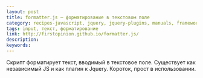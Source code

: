 ```yaml
---
layout: post
title: formatter.js — форматирование в текстовом поле
category: recipes-javascript, jquery, jquery-plugins, manuals, frameworks
tags: input, текст, форматирование
link: http://firstopinion.github.io/formatter.js/
description:
keywords:
---
```


<p>Скрипт форматирует текст, вводимый в текстовое поле. Существует как независимый JS и как плагин к Jquery. Короток, прост в использовании.</p>
